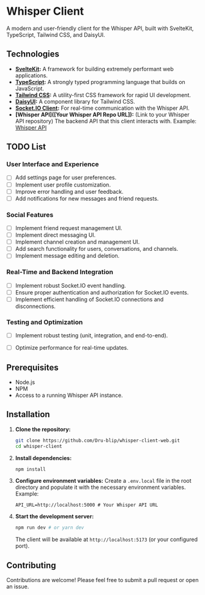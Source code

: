 # Whisper Client
A modern and user-friendly client for the Whisper API, built with SvelteKit, TypeScript, Tailwind CSS, and DaisyUI.

## Technologies
-   **[SvelteKit](https://kit.svelte.dev/):** A framework for building extremely performant web applications.
-   **[TypeScript](https://www.typescriptlang.org/):** A strongly typed programming language that builds on JavaScript.
-   **[Tailwind CSS](https://tailwindcss.com/):** A utility-first CSS framework for rapid UI development.
-   **[DaisyUI](https://daisyui.com/):** A component library for Tailwind CSS.
-   **[Socket.IO Client](https://socket.io/):** For real-time communication with the Whisper API.
-   **[Whisper API]([Your Whisper API Repo URL]):** (Link to your Whisper API repository) The backend API that this client interacts with. Example: [Whisper API](https://github.com/Dru-blip/whisper-api.git)

## TODO List

### User Interface and Experience
-   [ ] Add settings page for user preferences.
-   [ ] Implement user profile customization.
-   [ ] Improve error handling and user feedback.
-   [ ] Add notifications for new messages and friend requests.

### Social Features
-   [ ] Implement friend request management UI.
-   [ ] Implement direct messaging UI.
-   [ ] Implement channel creation and management UI.
-   [ ] Add search functionality for users, conversations, and channels.
-   [ ] Implement message editing and deletion.

### Real-Time and Backend Integration
-   [ ] Implement robust Socket.IO event handling.
-   [ ] Ensure proper authentication and authorization for Socket.IO events.
-   [ ] Implement efficient handling of Socket.IO connections and disconnections.

### Testing and Optimization
-   [ ] Implement robust testing (unit, integration, and end-to-end).
-   [ ] Optimize performance for real-time updates.



## Prerequisites
-   Node.js
-   NPM
-   Access to a running Whisper API instance.

## Installation

1.  **Clone the repository:**

    ```bash
    git clone https://github.com/Dru-blip/whisper-client-web.git
    cd whisper-client
    ```

2.  **Install dependencies:**
    ```bash
    npm install
    ```
3.  **Configure environment variables:**
    Create a `.env.local` file in the root directory and populate it with the necessary environment variables. Example:
    ```
    API_URL=http://localhost:5000 # Your Whisper API URL
    ```
4.  **Start the development server:**
    ```bash
    npm run dev # or yarn dev
    ```
    The client will be available at `http://localhost:5173` (or your configured port).



## Contributing
Contributions are welcome! Please feel free to submit a pull request or open an issue.
